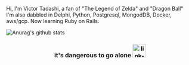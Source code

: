 Hi, I'm Victor Tadashi, a fan of "The Legend of Zelda" and "Dragon Ball"
<br />
I'm also dabbled in Delphi, Python, Postgresql, MongodDB, Docker, aws/gcp. Now learning Ruby on Rails.

![Anurag's github stats](https://github-readme-stats.vercel.app/api?username=charoleizer&bg_color=45,E76549,8F4E92&title_color=FFFFFF&text_color=FFFFFF&icon_color=FFFFFF&show_icons=true&hide_border=true)

<h3 align="center"> it's dangerous to go alone 
<a href="#"><img alt="link-8bit" height="36" src="https://66.media.tumblr.com/8442213ef8d56da098d7965ccf91093f/tumblr_mlf1u94sIO1rfjowdo1_500.gif"/></a>
</h3>
<!-- <a href="#"><img alt="mona" height="36" src="https://github.githubassets.com/images/mona-loading-dimmed.gif"/></a> -->
